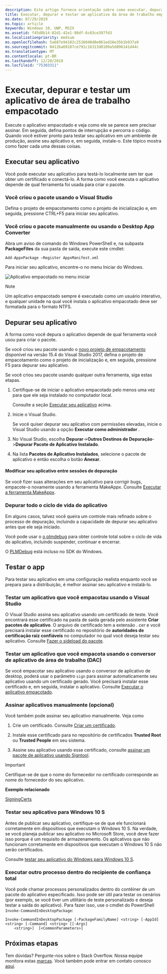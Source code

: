 ```yaml
---
description: Este artigo fornece orientação sobre como executar, depurar e testar seu aplicativo de área de trabalho empacotado para prepará-lo para implantação.
title: Executar, depurar e testar um aplicativo da área de trabalho empacotado (Ponte de Desktop)
ms.date: 07/29/2019
ms.topic: article
keywords: Windows 10, UWP, MSIX
ms.assetid: f45d8b14-02d1-42e1-98df-6c03ce397fd3
ms.localizationpriority: medium
ms.openlocfilehash: 5a687e94182c2516040d0e061ed26e35b1b937a9
ms.sourcegitcommit: 0412ba69187ce791c16313d0109a5d896141d44c
ms.translationtype: MT
ms.contentlocale: pt-BR
ms.lasthandoff: 12/20/2019
ms.locfileid: "75303311"
---
```

# <a name="run-debug-and-test-a-packaged-desktop-application"></a>Executar, depurar e testar um aplicativo de área de trabalho empacotado

Execute o aplicativo empacotado e veja como ele se parece sem precisar assinar. Em seguida, defina pontos de interrupção e percorra o código. Quando você estiver pronto para testar seu aplicativo em um ambiente de produção, assine seu aplicativo e, em seguida, instale-o. Este tópico mostra como fazer cada uma dessas coisas.

<a id="run-app" />

## <a name="run-your-application"></a>Executar seu aplicativo

Você pode executar seu aplicativo para testá-lo localmente sem ter que obter um certificado e conectá-lo. A forma como você executa o aplicativo depende de qual ferramenta foi usada para criar o pacote.

### <a name="you-created-the-package-by-using-visual-studio"></a>Você criou o pacote usando o Visual Studio

Defina o projeto de empacotamento como o projeto de inicialização e, em seguida, pressione CTRL+F5 para iniciar seu aplicativo.

### <a name="you-created-the-package-manually-or-by-using-the-desktop-app-converter"></a>Você criou o pacote manualmente ou usando o Desktop App Converter

Abra um aviso de comando do Windows PowerShell e, na subpasta **PackageFiles** da sua pasta de saída, execute este cmdlet:

```
Add-AppxPackage –Register AppxManifest.xml
```
Para iniciar seu aplicativo, encontre-o no menu Iniciar do Windows.

![Aplicativo empacotado no menu iniciar](images/converted-app-installed.png)

> [!NOTE]
> Um aplicativo empacotado sempre é executado como um usuário interativo, e qualquer unidade na qual você instala o aplicativo empacotado deve ser formatada para o formato NTFS.

## <a name="debug-your-app"></a>Depurar seu aplicativo

A forma como você depura o aplicativo depende de qual ferramenta você usou para criar o pacote.

Se você criou seu pacote usando o [novo projeto de empacotamento](desktop-to-uwp-packaging-dot-net.md#new-packaging-project) disponível na versão 15.4 do Visual Studio 2017, defina o projeto de empacotamento como o projeto de inicialização e, em seguida, pressione F5 para depurar seu aplicativo.

Se você criou seu pacote usando qualquer outra ferramenta, siga estas etapas.

1. Certifique-se de iniciar o aplicativo empacotado pelo menos uma vez para que ele seja instalado no computador local.

   Consulte a seção [Executar seu aplicativo](#run-app) acima.

2. Inicie o Visual Studio.

   Se você quiser depurar seu aplicativo com permissões elevadas, inicie o Visual Studio usando a opção **Executar como administrador** .

3. No Visual Studio, escolha **Depurar**->**Outros Destinos de Depuração**->**Depurar Pacote de Aplicativo Instalado**.

4. Na lista **Pacotes de Aplicativo Instalados**, selecione o pacote de aplicativo e então escolha o botão **Anexar**.

#### <a name="modify-your-application-in-between-debug-sessions"></a>Modificar seu aplicativo entre sessões de depuração

Se você fizer suas alterações em seu aplicativo para corrigir bugs, empacote-o novamente usando a ferramenta MakeAppx. Consulte [Executar a ferramenta MakeAppx](desktop-to-uwp-manual-conversion.md#make-appx).

### <a name="debug-the-entire-application-lifecycle"></a>Depurar todo o ciclo de vida do aplicativo

Em alguns casos, talvez você queira um controle mais refinado sobre o processo de depuração, incluindo a capacidade de depurar seu aplicativo antes que ele seja iniciado.

Você pode usar o [o plmdebug](https://msdn.microsoft.com/library/windows/hardware/jj680085(v=vs.85).aspx) para obter controle total sobre o ciclo de vida do aplicativo, incluindo suspender, continuar e encerrar.

O [PLMDebug](https://msdn.microsoft.com/library/windows/hardware/jj680085(v=vs.85).aspx) está incluso no SDK do Windows.

## <a name="test-your-app"></a>Testar o app

Para testar seu aplicativo em uma configuração realista enquanto você se prepara para a distribuição, é melhor assinar seu aplicativo e instalá-lo.

### <a name="test-an-application-that-you-packaged-by-using-visual-studio"></a>Testar um aplicativo que você empacotau usando o Visual Studio

O Visual Studio assina seu aplicativo usando um certificado de teste. Você encontrará esse certificado na pasta de saída gerada pelo assistente **Criar pacotes de aplicativo**. O arquivo de certificado tem a extensão *. cer* e você precisará instalar esse certificado no repositório de **autoridades de certificação raiz confiáveis** no computador no qual você deseja testar seu aplicativo. Consulte [Fazer o sideload do pacote](../package/packaging-uwp-apps.md#sideload-your-app-package).

### <a name="test-an-application-that-you-packaged-by-using-the-desktop-app-converter-dac"></a>Testar um aplicativo que você empacota usando o conversor de aplicativo de área de trabalho (DAC)

Se você empacotar seu aplicativo usando o conversor de aplicativo de desktop, poderá usar o parâmetro ``sign`` para assinar automaticamente seu aplicativo usando um certificado gerado. Você precisará instalar esse certificado e, em seguida, instalar o aplicativo. Consulte [Executar o aplicativo empacotado](desktop-to-uwp-run-desktop-app-converter.md#run-app).


### <a name="manually-sign-apps-optional"></a>Assinar aplicativos manualmente (opcional)

Você também pode assinar seu aplicativo manualmente. Veja como

1. Crie um certificado. Consulte [Criar um certificado](../package/create-certificate-package-signing.md).

2. Instale esse certificado para no repositório de certificados **Trusted Root** ou **Trusted People** em seu sistema.

3. Assine seu aplicativo usando esse certificado, consulte [assinar um pacote de aplicativo usando Signtool](../package/sign-app-package-using-signtool.md).

  > [!IMPORTANT]
  > Certifique-se de que o nome do fornecedor no certificado corresponde ao nome do fornecedor do seu aplicativo.

**Exemplo relacionado**

[SigningCerts](https://github.com/Microsoft/DesktopBridgeToUWP-Samples/tree/master/Samples/SigningCerts)


### <a name="test-your-application-for-windows-10-s"></a>Testar seu aplicativo para Windows 10 S

Antes de publicar seu aplicativo, certifique-se de que ele funcionará corretamente em dispositivos que executam o Windows 10 S. Na verdade, se você planeja publicar seu aplicativo no Microsoft Store, você deve fazer isso porque é um requisito de armazenamento. Os aplicativos que não funcionam corretamente em dispositivos que executam o Windows 10 S não serão certificados.

Consulte [testar seu aplicativo do Windows para Windows 10 S](desktop-to-uwp-test-windows-s.md).

### <a name="run-another-process-inside-the-full-trust-container"></a>Executar outro processo dentro do recipiente de confiança total

Você pode chamar processos personalizados dentro do contêiner de um pacote do aplicativo especificado. Isso pode ser útil para testar os cenários (por exemplo, se você tiver um utilitário de teste personalizado e deseja testar a saída do aplicativo). Para fazer isso, use o cmdlet do PowerShell ```Invoke-CommandInDesktopPackage```:

```CMD
Invoke-CommandInDesktopPackage [-PackageFamilyName] <string> [-AppId] <string> [-Command] <string> [[-Args]
    <string>]  [<CommonParameters>]
```

## <a name="next-steps"></a>Próximas etapas

Tem dúvidas? Pergunte-nos sobre o Stack Overflow. Nossa equipe monitora estas [marcas](https://stackoverflow.com/questions/tagged/project-centennial+or+desktop-bridge). Você também pode entrar em contato conosco [aqui](https://social.msdn.microsoft.com/Forums/en-US/home?filter=alltypes&sort=relevancedesc&searchTerm=%5BDesktop%20Converter%5D).
